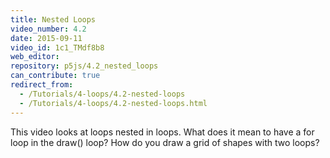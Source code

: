 ```yaml
---
title: Nested Loops
video_number: 4.2
date: 2015-09-11
video_id: 1c1_TMdf8b8
web_editor:
repository: p5js/4.2_nested_loops
can_contribute: true
redirect_from:
  - /Tutorials/4-loops/4.2-nested-loops
  - /Tutorials/4-loops/4.2-nested-loops.html
---
```


This video looks at loops nested in loops. What does it mean to have a for loop in the draw() loop?  How do you draw a grid of shapes with two loops?
